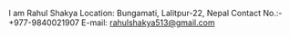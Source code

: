 I am  Rahul Shakya
Location: Bungamati, Lalitpur-22, Nepal
Contact No.:-+977-9840021907
E-mail: rahulshakya513@gmail.com
